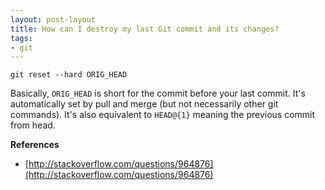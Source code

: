 ```yaml
---
layout: post-layout
title: How can I destroy my last Git commit and its changes?
tags:
- git
---
```


    git reset --hard ORIG_HEAD

Basically, `ORIG_HEAD` is short for the commit before your last commit. It's
automatically set by pull and merge (but not necessarily other git commands).
It's also equivalent to `HEAD@{1}` meaning the previous commit from head.

**References**  

- [http://stackoverflow.com/questions/964876](http://stackoverflow.com/questions/964876)

